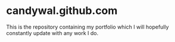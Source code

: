 # candywal.github.com
This is the repository containing my portfolio which I will hopefully constantly update with any work I do. 
